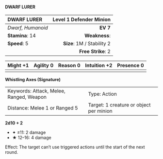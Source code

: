 #### DWARF LURER

| DWARF LURER       | **Level 1 Defender Minion** |
| :---------------- | --------------------------: |
| *Dwarf, Humanoid* |                    **EV 7** |
| **Stamina**: 14   |               **Weakness**: |
| **Speed**: 5      |  **Size**: 1M / Stability 2 |
|                   |          **Free Strike**: 2 |

| **Might** +1 | **Agility** 0 | **Reason** 0 | **Intuition** +2 | **Presence** 0 |
| ------------ | ------------- | ------------ | ---------------- | -------------- |
|              |               |              |                  |                |

**Whistling Axes (Signature)**

|                                         |                                         |
| :-------------------------------------- | :-------------------------------------- |
| Keywords: Attack, Melee, Ranged, Weapon | Type: Action                            |
| Distance: Melee 1 or Ranged 5           | Target: 1 creature or object per minion |

**2d10 + 2**

- ✦ ≤11: 2 damage
- ★ 12–16: 4 damage

Effect: The target can’t use triggered actions until the start of the next round.
